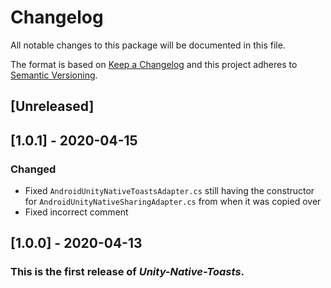 # Changelog
All notable changes to this package will be documented in this file.

The format is based on [Keep a Changelog](http://keepachangelog.com/en/1.0.0/)
and this project adheres to [Semantic Versioning](http://semver.org/spec/v2.0.0.html).

## [Unreleased]

## [1.0.1] - 2020-04-15
### Changed
- Fixed `AndroidUnityNativeToastsAdapter.cs` still having the constructor for `AndroidUnityNativeSharingAdapter.cs` from when it was copied over 
- Fixed incorrect comment

## [1.0.0] - 2020-04-13
### This is the first release of *Unity-Native-Toasts*.
